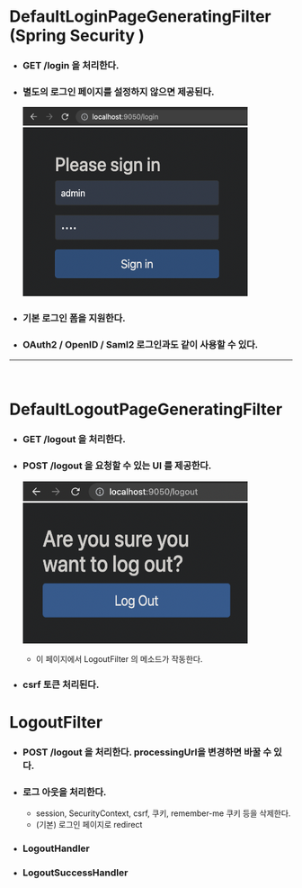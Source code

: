 # DefaultLoginPageGeneratingFilter (Spring Security )

* ###  GET /login 을 처리한다.
* ### 별도의 로그인 페이지를 설정하지 않으면 제공된다.

    <img src="img/GETlogin.png" width="400px"><br>
    <img src="img/LoginForm.png" width="400px" height="300px"><br/>
* ### 기본 로그인 폼을 지원한다.
* ### OAuth2 / OpenID / Saml2 로그인과도 같이 사용할 수 있다.


<hr>
<br>

# DefaultLogoutPageGeneratingFilter

* ### GET /logout 을 처리한다.
* ### POST /logout 을 요청할 수 있는 UI 를 제공한다.

    <img src="img/GETlogout.png" width="400px"><br>
    <img src="img/LogoutForm.png" width="400px" height="250px" >

    - 이 페이지에서 LogoutFilter 의 메소드가 작동한다.
* ### csrf 토큰 처리된다.

# LogoutFilter

* ### POST /logout 을 처리한다. processingUrl을 변경하면 바꿀 수 있다.
* ### 로그 아웃을 처리한다.

    - session, SecurityContext, csrf, 쿠키, remember-me 쿠키 등을 삭제한다.
    - (기본) 로그인 페이지로 redirect
* ### LogoutHandler
* ### LogoutSuccessHandler



